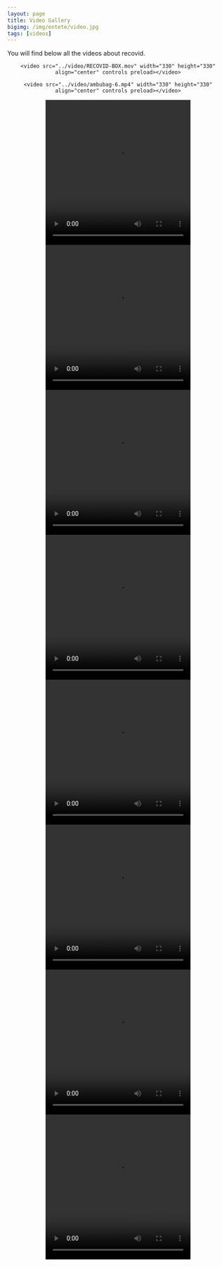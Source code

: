 ```yaml
---
layout: page
title: Video Gallery
bigimg: /img/entete/video.jpg
tags: [videos]
---
```


You will find below all the videos about recovid.

<div class="tab-content" align="center">
    <script src="http://api.html5media.info/1.1.8/html5media.min.js"></script>

    <video src="../video/RECOVID-BOX.mov" width="330" height="330" align="center" controls preload></video>

    <video src="../video/ambubag-6.mp4" width="330" height="330" align="center" controls preload></video>

</div>


<div class="tab-content" align="center">
    <script src="http://api.html5media.info/1.1.8/html5media.min.js"></script>
    <video src="../video/ambubag-5.mp4" width="330" height="330" align="center" controls preload></video>
</div>

<div class="tab-content" align="center">
    <script src="http://api.html5media.info/1.1.8/html5media.min.js"></script>
    <video src="../video/ambubag-3.mp4" width="330" height="330" align="center" controls preload></video>
</div>

<div class="tab-content" align="center">
    <script src="http://api.html5media.info/1.1.8/html5media.min.js"></script>
    <video src="../video/ambubag-2.mp4" width="330" height="330" align="center" controls preload></video>
</div>

<div class="tab-content" align="center">
    <script src="http://api.html5media.info/1.1.8/html5media.min.js"></script>
    <video src="../video/ambubag-1.mp4" width="330" height="330" align="center" controls preload></video>
</div>


<div class="tab-content" align="center">
    <script src="http://api.html5media.info/1.1.8/html5media.min.js"></script>
    <video src="../video/convergence_asservissement.mp4" width="330" height="330" align="center" controls preload></video>
</div>

<div class="tab-content" align="center">
    <script src="http://api.html5media.info/1.1.8/html5media.min.js"></script>
    <video src="../video/mors.mp4" width="330" height="330" align="center" controls preload></video>
</div>

<div class="tab-content" align="center">
    <script src="http://api.html5media.info/1.1.8/html5media.min.js"></script>
    <video src="../video/poulie.mp4" width="330" height="330" align="center" controls preload></video>
</div>

<div class="tab-content" align="center">
    <script src="http://api.html5media.info/1.1.8/html5media.min.js"></script>
    <video src="../video/test-1.mp4" width="330" height="330" align="center" controls preload></video>
</div>
